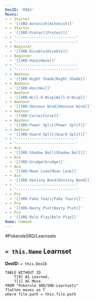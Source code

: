 ```yaml
---
DexID: '0562'
Moves:
- - Starter
  - '[[SRD-Astonish|Astonish]]'
- - Starter
  - '[[SRD-Protect|Protect]]'
- - '---------------------------'
  - '---------------------------'
- - Beginner
  - '[[SRD-Disable|Disable]]'
- - Beginner
  - '[[SRD-Haze|Haze]]'
- - '---------------------------'
  - '---------------------------'
- - Amateur
  - '[[SRD-Night Shade|Night Shade]]'
- - Amateur
  - '[[SRD-Hex|Hex]]'
- - Amateur
  - '[[SRD-Will-O-Wisp|Will-O-Wisp]]'
- - Amateur
  - '[[SRD-Ominous Wind|Ominous Wind]]'
- - Amateur
  - '[[SRD-Curse|Curse]]'
- - Amateur
  - '[[SRD-Power Split|Power Split]]'
- - Amateur
  - '[[SRD-Guard Split|Guard Split]]'
- - '---------------------------'
  - '---------------------------'
- - Ace
  - '[[SRD-Shadow Ball|Shadow Ball]]'
- - Ace
  - '[[SRD-Grudge|Grudge]]'
- - Ace
  - '[[SRD-Mean Look|Mean Look]]'
- - Ace
  - '[[SRD-Destiny Bond|Destiny Bond]]'
- - '---------------------------'
  - '---------------------------'
- - Pro
  - '[[SRD-Fake Tears|Fake Tears]]'
- - Pro
  - '[[SRD-Nasty Plot|Nasty Plot]]'
- - Pro
  - '[[SRD-Role Play|Role Play]]'
Name: Yamask
---
```


#PokeroleSRD/Learnsets

## `= this.Name` Learnset

**DexID:** `= this.DexID`

```dataview
TABLE WITHOUT ID
    T[0] AS Learned,
    T[1] AS Move
FROM "Pokerole SRD/SRD-Learnsets"
flatten moves as T
where file.path = this.file.path
```
